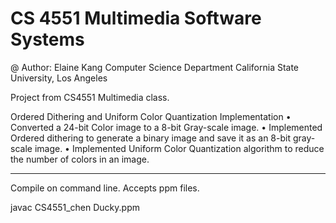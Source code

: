 # CS 4551 Multimedia Software Systems
@ Author: Elaine Kang
Computer Science Department
California State University, Los Angeles


Project from CS4551 Multimedia class. 

Ordered Dithering and Uniform Color Quantization Implementation
•	Converted a 24-bit Color image to a 8-bit Gray-scale image.
•	Implemented Ordered dithering to generate a binary image and save it as an 8-bit gray-scale image. 
•	Implemented Uniform Color Quantization algorithm to reduce the number of colors in an image.


__________________________
Compile on command line. Accepts ppm files.

javac CS4551_chen Ducky.ppm
